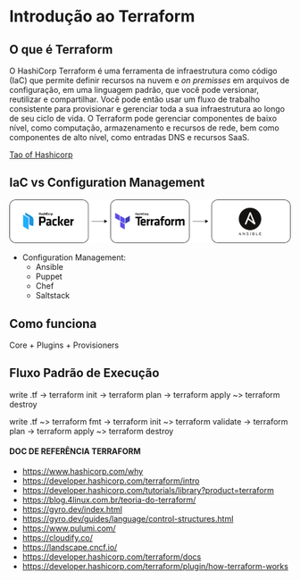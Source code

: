 # Introdução ao Terraform

## O que é Terraform

O HashiCorp Terraform é uma ferramenta de infraestrutura como código (IaC) que permite definir recursos na nuvem e *on premisses* em arquivos de configuração, em uma linguagem padrão, que você pode versionar, reutilizar e compartilhar. Você pode então usar um fluxo de trabalho consistente para provisionar e gerenciar toda a sua infraestrutura ao longo de seu ciclo de vida. O Terraform pode gerenciar componentes de baixo nível, como computação, armazenamento e recursos de rede, bem como componentes de alto nível, como entradas DNS e recursos SaaS.

[Tao of Hashicorp](https://www.hashicorp.com/tao-of-hashicorp "Tao of Hashicorp")

## IaC vs Configuration Management

<div align="center">

![cloud-provisioning-workflow](./images/cloud-provisioning-diagram.png)

</div>

- Configuration Management:
    - Ansible
    - Puppet
    - Chef
    - Saltstack

## Como funciona

Core + Plugins + Provisioners

## Fluxo Padrão de Execução

write .tf -> terraform init -> terraform plan -> terraform apply ~> terraform destroy

write .tf ~> terraform fmt -> terraform init ~> terraform validate  -> terraform plan -> terraform apply ~> terraform destroy

#### DOC DE REFERÊNCIA TERRAFORM

- https://www.hashicorp.com/why
- https://developer.hashicorp.com/terraform/intro
- https://developer.hashicorp.com/tutorials/library?product=terraform
- https://blog.4linux.com.br/teoria-do-terraform/
- https://gyro.dev/index.html
- https://gyro.dev/guides/language/control-structures.html
- https://www.pulumi.com/
- https://cloudify.co/
- https://landscape.cncf.io/
- https://developer.hashicorp.com/terraform/docs
- https://developer.hashicorp.com/terraform/plugin/how-terraform-works